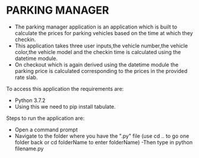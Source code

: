 # PARKING MANAGER

- The parking manager application is an application which is built to calculate the prices for parking vehicles based on the time at which they checkin.
- This application takes three user inputs,the vehicle number,the vehicle color,the vehicle model  and the checkin time is calculated using the datetime module.
- On checkout which is again derived using the datetime module the parking price is calculated corresponding to the prices in the provided rate slab.


To access this application the requirements are:
- Python 3.7.2
- Using this we need to pip install tabulate.

Steps to run the application are:
- Open a command prompt
- Navigate to the folder where you have the ".py" file (use cd .. to go one folder back or cd folderName to enter folderName)
-Then type in python filename.py

